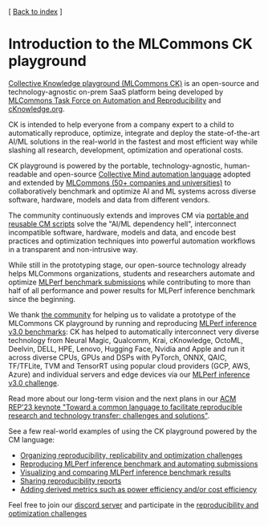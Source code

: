 [ [Back to index](README.md) ]

# Introduction to the MLCommons CK playground

[Collective Knowledge playground (MLCommons CK)](https://x.cKnowledge.org)
is an open-source and technology-agnostic on-prem SaaS platform
being developed by [MLCommons Task Force on Automation and Reproducibility](taskforce.md)
and [cKnowledge.org](https://cKnowledge.org).
 
CK is intended to help everyone from a company expert to a child
to automatically reproduce, optimize, integrate and deploy the state-of-the-art AI/ML solutions
in the real-world in the fastest and most efficient way while slashing all research, development, optimization and operational costs.

CK playground is powered by the portable, technology-agnostic, human-readable and open-source
[Collective Mind automation language](introduction-cm.md) adopted and extended by [MLCommons (50+ companies and universities)](https://mlcommons.org)
to collaboratively benchmark and optimize AI and ML systems across diverse software, hardware, models and data from different vendors.

The community continuously extends and improves CM via [portable and reusable CM scripts](https://github.com/mlcommons/ck/tree/master/cm-mlops/script)
solve the "AI/ML dependency hell", interconnect incompatible software, hardware, models and data, and encode best practices and optimization techniques 
into powerful automation workflows in a transparent and non-intrusive way. 

While still in the prototyping stage, our open-source technology already helps MLCommons organizations, students and researchers 
automate and optimize [MLPerf benchmark submissions](https://access.cknowledge.org/playground/?action=experiments)
while contributing to more than half of all performance and power results for MLPerf inference benchmark since the beginning.

We thank [the community](https://access.cknowledge.org/playground/?action=contributors) 
for helping us to validate a prototype of the MLCommons CK playground by running and reproducing 
[MLPerf inference v3.0 benchmarks](https://access.cknowledge.org/playground/?action=experiments&tags=mlperf-inference,v3.0,community-submission,open,edge,image-classification,singlestream):
CK has helped to automatically interconnect very diverse technology from Neural Magic, Qualcomm, Krai, cKnowledge, OctoML, Deelvin, DELL, HPE, Lenovo, Hugging Face, Nvidia and Apple 
and run it across diverse CPUs, GPUs and DSPs with PyTorch, 
ONNX, QAIC, TF/TFLite, TVM and TensorRT using popular cloud providers (GCP, AWS, Azure) and individual servers and edge devices 
via our [MLPerf inference v3.0 challenge](https://access.cknowledge.org/playground/?action=challenges&name=optimize-mlperf-inference-v3.0-2023).

Read more about our long-term vision and the next plans in our 
[ACM REP'23 keynote "Toward a common language to facilitate reproducible research and technology transfer: challenges and solutions"]( https://doi.org/10.5281/zenodo.8105339 ).

See a few real-world examples of using the CK playground powered by the CM language:

- [Organizing reproducibility, replicability and optimization challenges](https://access.cknowledge.org/playground/?action=challenges&name=57cbc3384d7640f9)
- [Reproducing MLPerf inference benchmark and automating submissions](https://cKnowledge.org/mlperf-inference-gui)
- [Visualizing and comparing MLPerf inference benchmark results](https://access.cKnowledge.org/playground/?action=experiments&tags=mlperf-inference,all,open,edge,image-classification,singlestream)
- [Sharing reproducibility reports]( https://cKnowledge.org/mlperf-inf-v3.0-reproducibility-report )
- [Adding derived metrics such as power efficiency and/or cost efficiency]( https://cKnowledge.org/mlcommons-inference-gui )

Feel free to join our [discord server](https://discord.gg/JjWNWXKxwT) 
and participate in the [reproducibility and optimization challenges](https://access.cknowledge.org/playground/?action=challenges)

